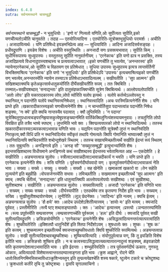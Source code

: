 ```yaml
---
index: 6.4.8
sutra: सर्वनामस्थाने चासम्बुद्धौ

---
```

_सर्वनामस्थाने चासम्बुद्धौ_ - न भूसुधियोः । 'इणो य' णित्यतो यणिति,ओः सुपी॑त्यतः सुपीति,इको यणची॑त्यतोऽचीति चानुवर्तते । तदाह — एतयोरित्यादिना । एतयोरिति-सूत्रोक्तभूसुधियोः परामर्शः । अचीति । अजादावित्यर्थः । यणि प्रतिषिध्दे इयङमभिप्रेत्य आह — सुधियाविति । आदिना अजादिसर्वसङ्ग्रहः । प्रधीवद्रूपाणि । इयङेव विशेषः । अचीति वस्तुस्थितिः । अनजादौ यणः प्रसक्त्यभावात् । सुपीति किम्  । सुधीभिरूपास्यः सुध्युपास्यः । वस्तुतस्तु सूपीति नानुवर्तनीयम् । 'एरनेकाचः' इति यणो ह्यत्र न प्रसक्तिः, तस्य अजादिप्रत्यये विधानादुपास्यशब्दस्य च प्रत्ययत्वाऽभावात् ।इको यणची॑ति तु भवत्येव, 'अनन्तरस्य' इति न्यायेनएरनेकाचः॑,ओः सुपी॑ति च विहतयण एव प्रतिषेधात् । सुधिया उपास्यः सुध्युपास्य इत्यत्र त्वन्तर्वर्तिनीं विभक्तिमाश्रित्य 'एरनेकाचः' इति यणो 'न भूसुधियोः' इति प्रतिषेधेऽपि 'उपास्यः' इत्यचमाश्रित्यइको यणची॑ति यण् भवत्येव,अनन्तरस्ये॑ति न्यायेन तस्याऽत्र प्रतिषेधाऽभावादित्यलम् । सखीयतीति । 'सुप आत्मनः' इति सखिशब्दात्क्यचि कृतेअकृत्सार्वधातुकयो॑रिति दीर्घेसखीयती॑ति रूपम् । ततः क्विबिति । तस्मात्=सखीयशब्दात् 'सनाद्यन्ताः' इति दातुसंज्ञकात्क्विप्चे॑ति सूत्रेण क्विबित्यर्थः । अल्लोपयलोपाविति । 'अतोः लोपः' इति यकारादकारस्य लोपः,लोपो व्यो॑रिति यलोप इत्यर्थः । यलोपे कर्तव्येऽल्लोपस्तु न स्थानिवत्,न पदान्ते॑ति यलोपे स्थानिवत्त्वनिषेधात् । स्थानिवत्त्वादिति ।अचः परस्मिन्नित्यनेने॑ति शेषः । यणि प्राप्ते इति ।खकारादीकारस्यइको यणचीत्यनेने॑ति शेषः । न चान्तर्वर्तिसुपा पदान्तत्वा॑न्न पदान्ते॑ति निषेधः शङ्क्यः, 'नः क्ये' इति क्यचि नान्तस्यैव पदत्वात् । क्वौ लुप्तिमिति । 'न पदान्त' सूत्रेक्विलुगुपधात्वचङ्परनिह्र्यासकुत्वेषूपसङ्ख्यान॑मिति वार्तिकेक्विलु॑गित्यंशस्यायमनुवादः । तत्रलु॑गिति लोपो विवक्षित इति तत्रैव भाष्ये स्पष्टम् । लुप्तमिति भावे क्तः । क्विप्प्रत्ययपरको लोपो न स्थानिवदित्यर्थः । ततस्च खकारादीकारस्याऽच्परकत्वाऽभावान्न यणिति भावः । यद्यपिन पदान्ते॑ति सूत्रेक्वौ लुप्तं न स्थानिव॑दिति निराकृत्य,क्वौ विधिं प्रति न स्थानिव॑दित्येव स्वीकृतं तथापि गोमत्यतेः क्विपि गोमानिति भाष्यात्क्वौ लुप्तं न स्थानिवदित्यपि क्वचिदस्तीति शब्देन्दुशेखरे स्थितम् । ततस्च सखायमिच्छतीत्यर्थे सखीति ईदन्तं रूपं स्थितम् । ततः सुबुत्पत्तिः । अनङ्णित्वे इति । 'अनङ् सौ' 'सख्युरसम्बुद्धौ' इत्युभाभ्या॑मिति शेषः । इदन्तसखिशब्दस्य विधीयमाने अनङ्णित्त्वे कथं सखीशब्दस्य ईदन्तस्य भवेतामित्यत आह — एकदेशेति । हे सखीरिति । अङ्यन्तत्वान्न सुलोपः । स्त्रीत्वाऽभावान्नदीत्वाऽभावान्नदीकार्यं न भवति । यणि प्राप्ते इति ।एरनेकाचः इत्यनेने॑ति शेषः । शसि यणिति । पूर्वसवर्णदीर्घापवादो यण् । कृतपूर्वसवर्णदीर्घत्वाऽभावान्नत्वं नेति भावः । सख्या । सख्ये । सख्युः । सख्योः । सख्यौ । सह खेनेति । खमाकाशं खकारो वा ।तेन सहेति तुल्ययोगे॑ इति बहुव्रीहिः ।वोपसर्जनस्ये॑ति सभावः । तमिच्छतीति । सखमात्मन इच्छतीत्यर्थे 'सुप आत्मनः' इति क्यच् ।क्यचि चे॑तीत्वं, 'सनाद्यन्ताः' इति धातुत्वात्क्विपि अल्लोपयलोपयोः सखीशब्दः । एवं सुखीशब्दः, सुतीशब्दश्च । सखीरिति । अङ्यन्तत्वान्न सुलोपः । सख्यावित्यादि । अजादौ 'एरनेकाचः' इति यणिति भावः । सख्यम् । सख्यः सख्या । सख्ये ।दीर्घस्यापीति । एतदर्थमेव तत्र कृतयणा निर्देश इति भावः । सख्याम् । सख्यि । सुखीसुतीशब्दयोरप्येवम् । लूनीरिति ।लूञ् छेदने॑क्तः । 'त्वादिभ्यः' इति नत्वम् । क्यचि ईत्वम् । अङ्यन्त्रत्वान्न सुलोपः । 'क्षै क्षये' क्तः ।आदेच उपदेशेऽशिती॑त्यात्त्वम् । 'क्षायोः मः' इति मत्वम् । क्यजादि पूर्ववत् । प्रस्तीमीरिति ।स्त्यै ष्टए शब्दसङ्घातयोः । क्तः । 'आदेचः' इत्यात्त्वम् ।प्रस्त्यो ।ञन्यतरस्या॑मिति मः ।स्त्यः प्रपूर्वस्ये॑ति सम्प्रसारणम् ।सम्प्रसारणाच्चे॑ति पूर्वरूपम् । 'हलः' इति दीर्घः । क्यजादि पूर्ववत् सखी सुतीत्यादिवद्रूपाणि । ङसिङसोर्यणिति । 'एरनेकाचः' इत्यनेने॑ति शेषः ।असिद्धत्वा॑दित्यनन्तरंत्यात्परत्वा॑दिति शेषः । शुष्कीयतेरिति ।इक्शितपौ धातुनिर्देशे॑ इति श्तिपा निर्देशोऽयम् । शुषधातोः क्तः । शुष्कः । 'शुषः कः' इति कत्वम् । शुष्कमात्मन इच्छतीत्यर्थे क्यजन्ताच्छुष्कीयधातोः क्विपि शुष्कीरिति रूपमित्यर्थः । अङ्यन्तत्वान्न सुलोपः । सखी सुतीत्यादिशब्दवच्छुष्कीशब्दः । शुष्कियावित्यादि । संयोगुपूर्वत्वान्न यण्, किं तु इयङिति विशेष इतीति भावः । ङसिङसोः शुष्किय इति । न च कत्वस्याऽसिद्धत्वात्ख्यत्यात्परत्नादुत्त्वं शङ्क्यम्, #इयङादेशे सति कृतयणादेशत्वाऽभावादिति भावः । इति ईदन्ताः । शम्भुर्हरिवदिति । तत्र पूर्वसवर्णदीर्घ ऊकारः, गुणस्तु ओकारः, अवित्यादयो विशेषास्त्वान्तरतदम्यात्सङ्गता इति भावः ।क्रुश आह्वाने, रोदने चे॑ति धातोःसितनिगमिमसिसच्यविधाञ्क्रुशिभ्यस्तुन् इति तुन्प्रत्ययेव्रश्चे॑ति शस्य षकारे, ष्टुत्वेन टकारे च क्रोष्टुशब्दः । क्रुशधातो कर्तरि तृचि तु क्रोष्टृशब्दः । द्वावपि सृगालवाचिनो । 